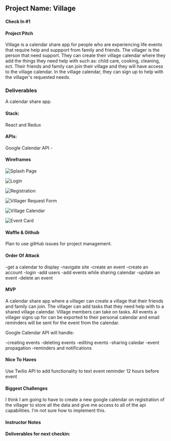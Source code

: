 ## Project Name: Village 

#### Check In #1

#### Project Pitch 

  Village is a calendar share app for people who are experiencing life events that require help and suppport from family and friends. The villager is the person that need support. They can create their village calendar where they add the things they need help with such as: child care, cooking, cleaning, ect. Their friends and family can join their village and they will have access to the village calendar. In the village calendar, they can sign up to help with the villager's requested needs.

### Deliverables

  A calendar share app.

#### Stack: 

  React and Redux

#### APIs: 

  Google Calendar API -

#### Wireframes

![Splash Page](./Splash.png)

![Login](./Login.png)

![Registration](./Registration.png)

![Villager Request Form](./VillagerRequestForm.png)

![Village Calendar](./VillageCalendar.png)

![Event Card](./EventCard.png)

#### Waffle & Github 
  
  Plan to use gitHub issues for project management.

#### Order Of Attack 

  -get a calendar to display
  -navigate site
  -create an event
  -create an account
  -login
  -add users
  -add events while sharing calendar
  -update an event
  -delete an event

#### MVP

  A calendar share app where a villager can create a village that their friends and family can join. The villager can add tasks that they need help with to a shared village calendar. Village members can take on tasks. All events a villager signs up for can be exported to their personal calendar and email reminders will be sent for the event from the calendar.

  Google Calendar API will handle:

  -creating events
  -deleting events
  -editing events
  -sharing caledar
  -event propagation
  -reminders and notifications

#### Nice To Haves 

  Use Twilio API to add functionality to text event reminder 12 hours before event

#### Biggest Challenges

  I think I am going to have to create a new google calendar on registration of the villager to store all the data and give me access to all of the api capabilities. I'm not sure how to implement this.

#### Instructor Notes

#### Deliverables for next checkin:
